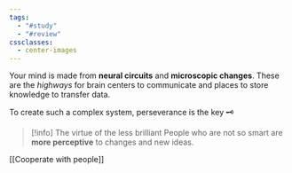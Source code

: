 ```yaml
---
tags:
  - "#study"
  - "#review"
cssclasses:
  - center-images
---
```

Your mind is made from **neural circuits** and **microscopic changes**. These are the *highways* for brain centers to communicate and places to store knowledge to transfer data.

To create such a complex system, perseverance is the key 🗝️


> [!info] The virtue of the less brilliant
> People who are not so smart are **more perceptive** to changes and new ideas.

[[Cooperate with people]]






